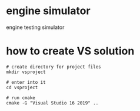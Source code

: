 # engine simulator

engine testing simulator

# how to create VS solution

```
# create directory for project files
mkdir vsproject

# enter into it
cd vsproject

# run cmake
cmake -G "Visual Studio 16 2019" ..
```
